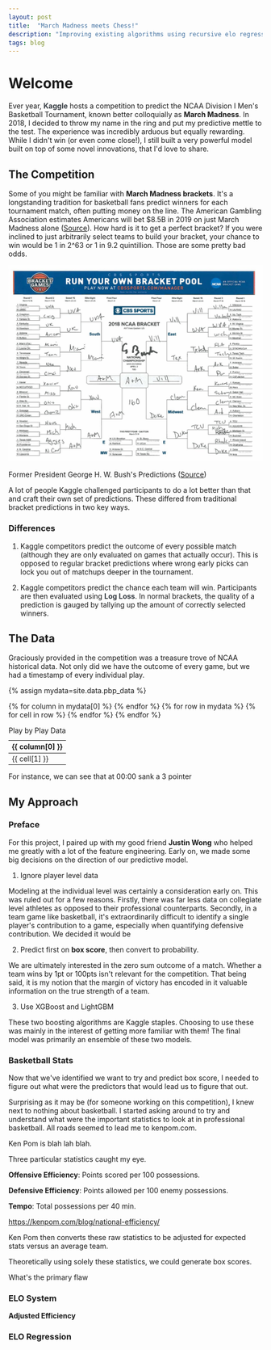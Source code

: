 ```yaml
---
layout: post
title:  "March Madness meets Chess!"
description: "Improving existing algorithms using recursive elo regression in Kaggle 2018"
tags: blog
---
```

<script>
$(function () {
  $('[data-toggle="popover"]').popover()
})
</script>

# Welcome

Ever year, **<a href="#" style="color: #343a40; text-decoration: none;" data-toggle="popover" data-placement="top" data-trigger="focus" title="Kaggle" data-content="Kaggle is a website that hosts Machine Learning competitions.">Kaggle</a>** hosts a competition to predict the NCAA Division I Men's Basketball Tournament, known better colloquially as **March Madness**. In 2018, I decided to throw my name in the ring and put my predictive mettle to the test. The experience was incredibly arduous but equally rewarding. While I didn't win (or even come close!), I still built a very powerful model built on top of some novel innovations, that I'd love to share.

## The Competition
Some of you might be familiar with **March Madness brackets**. It's a longstanding tradition for basketball fans  predict winners for each tournament match, often putting money on the line. The American Gambling Association estimates Americans will bet $8.5B in 2019 on just March Madness alone ([Source](https://www.americangaming.org/wp-content/uploads/2019/03/March-Madness-One-Pager.pdf)). How hard is it to get a perfect bracket? If you were inclined to just arbitrarily select teams to build your bracket, your chance to win would be 1 in 2^63 or 1 in 9.2 quintillion. Those are some pretty bad odds.

![Former President George H. W. Bush's Predictions](/assets/images/bush_mm.jpg)

Former President George H. W. Bush's Predictions ([Source](https://twitter.com/georgehwbush/status/974345353322483713?lang=en))

A lot of people Kaggle challenged participants to do a lot better than that and craft their own set of predictions. These differed from traditional bracket predictions in two key ways.

### Differences
1. Kaggle competitors predict the outcome of every possible match (although they are only evaluated on games that actually occur). This is opposed to regular bracket predictions where wrong early picks can lock you out of matchups deeper in the tournament.

2. Kaggle competitors predict the chance each team will win. Participants are then evaluated using **<a href="#" onclick="return false;" style="color: #343a40; text-decoration: none;" data-toggle="popover" data-placement="top" data-trigger="focus" title="Log Loss" data-content="Log Loss quantifies the accuracy of a classifier by penalising false classifications. Minimising the Log Loss is basically equivalent to maximising the accuracy of the classifier.">Log Loss</a>**. In normal brackets, the quality of a prediction is gauged by tallying up the amount of correctly selected winners.

## The Data
Graciously provided in the competition was a treasure trove of NCAA historical data. Not only did we have the outcome of every game, but we had a timestamp of every individual play.


{% assign mydata=site.data.pbp_data %}

<table class="table table-hover">
    <caption>Play by Play Data</caption>
    <thead>
    <tr class = "table-dark">
    {% for column in mydata[0] %}
        <th>{{ column[0] }}</th>
    {% endfor %}
    </tr>
    </thead>
    <tbody>
    {% for row in mydata %}
        <tr>
        {% for cell in row %}
            <td>{{ cell[1] }}</td>
        {% endfor %}
        </tr>
    {% endfor %}
    </tbody>
</table>



For instance, we can see that at 00:00 sank a 3 pointer

## My Approach
### Preface
For this project, I paired up with my good friend **Justin Wong** who helped me greatly with a lot of the feature engineering. Early on, we made some big decisions on the direction of our predictive model.

1. Ignore player level data

Modeling at the individual level was certainly a consideration early on. This was ruled out for a few reasons. Firstly, there was far less data on collegiate level athletes as opposed to their professional counterparts. Secondly, in a team game like basketball, it's extraordinarily difficult to identify a single player's contribution to a game, especially when quantifying defensive contribution. We decided it would be

2. Predict first on **box score**, then convert to probability.

We are ultimately interested in the zero sum outcome of a match. Whether a team wins by 1pt or 100pts isn't relevant for the competition. That being said, it is my notion that the margin of victory has encoded in it valuable information on the true strength of a team.

3. Use XGBoost and LightGBM

These two boosting algorithms are Kaggle staples. Choosing to use these was mainly in the interest of getting more familiar with them! The final model was primarily an ensemble of these two models.



### Basketball Stats
Now that we've identified we want to try and predict box score, I needed to figure out what were the predictors that would lead us to figure that out.

Surprising as it may be (for someone working on this competition), I knew next to nothing about basketball. I started asking around to try and understand what were the important statistics to look at in professional basketball. All roads seemed to lead me to kenpom.com.

Ken Pom is blah lah blah.

Three particular statistics caught my eye.

**Offensive Efficiency**: Points scored per 100 possessions.

**Defensive Efficiency**: Points allowed per 100 enemy possessions.

**Tempo**: Total possessions per 40 min.

https://kenpom.com/blog/national-efficiency/

Ken Pom then converts these raw statistics to be adjusted for expected stats versus an average team.



Theoretically using solely these statistics, we could generate box scores.

What's the primary flaw

### ELO System

**Adjusted Efficiency**

### ELO Regression
